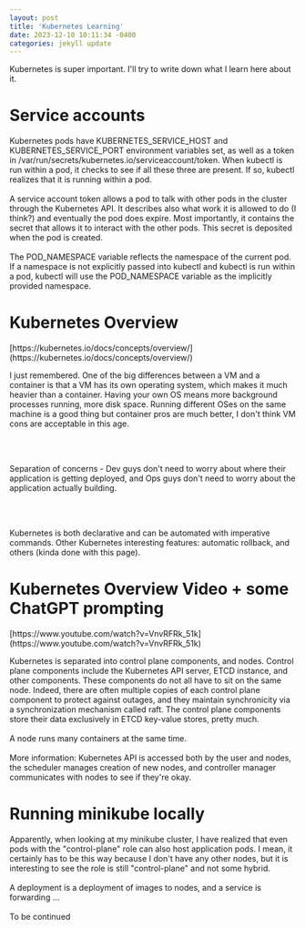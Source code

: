 ```yaml
---
layout: post
title: 'Kubernetes Learning'
date: 2023-12-10 10:11:34 -0400
categories: jekyll update
---
```


Kubernetes is super important. I'll try to write down what I learn here about it.

<h1>Service accounts</h1>
<p>
Kubernetes pods have KUBERNETES_SERVICE_HOST and KUBERNETES_SERVICE_PORT environment variables set, as well as a token in /var/run/secrets/kubernetes.io/serviceaccount/token. When kubectl is run within a pod, it checks to see if all these three are present. If so, kubectl realizes that it is running within a pod. 
<br><br>
A service account token allows a pod to talk with other pods in the cluster through the Kubernetes API. It describes also what work it is allowed to do (I think?) and eventually the pod does expire. Most importantly, it contains the secret that allows it to interact with the other pods. This secret is deposited when the pod is created. 
<br><br>
The POD_NAMESPACE variable reflects the namespace of the current pod. If a namespace is not explicitly passed into kubectl and kubectl is run within a pod, kubectl will use the POD_NAMESPACE variable as the implicitly provided namespace. 
</p>

<h1>Kubernetes Overview</h1>
[https://kubernetes.io/docs/concepts/overview/](https://kubernetes.io/docs/concepts/overview/)

<p>

I just remembered. One of the big differences between a VM and a container is that a VM has its own operating system, which makes it much heavier than a container. Having your own OS means more background processes running, more disk space. Running different OSes on the same machine is a good thing but container pros are much better, I don't think VM cons are acceptable in this age.

<br><br>

Separation of concerns - Dev guys don't need to worry about where their application is getting deployed, and Ops guys don't need to worry about the application actually building.

<br><br>

Kubernetes is both declarative and can be automated with imperative commands. Other Kubernetes interesting features: automatic rollback, and others (kinda done with this page).

</p>

<h1>Kubernetes Overview Video + some ChatGPT prompting</h1>
[https://www.youtube.com/watch?v=VnvRFRk_51k](https://www.youtube.com/watch?v=VnvRFRk_51k)
<p>
Kubernetes is separated into control plane components, and nodes. Control plane components include the Kubernetes API server, ETCD instance, and other components. These components do not all have to sit on the same node. Indeed, there are often multiple copies of each control plane component to protect against outages, and they maintain synchronicity via a synchronization mechanism called raft. The control plane components store their data exclusively in ETCD key-value stores, pretty much. 
<br><br>
A node runs many containers at the same time. 
<br><br>
More information: Kubernetes API is accessed both by the user and nodes, the scheduler manages creation of new nodes, and controller manager communicates with nodes to see if they're okay. 
</p>

<h1>Running minikube locally</h1>
<p>
Apparently, when looking at my minikube cluster, I have realized that even pods with the "control-plane" role can also host application pods. I mean, it certainly has to be this way because I don't have any other nodes, but it is interesting to see the role is still "control-plane" and not some hybrid. 
<br><br>
A deployment is a deployment of images to nodes, and a service is forwarding ...
<br><br>
To be continued
</p>

<!---
<h1></h1>
<p>
<br><br>
<br><br>
</p>
-->
